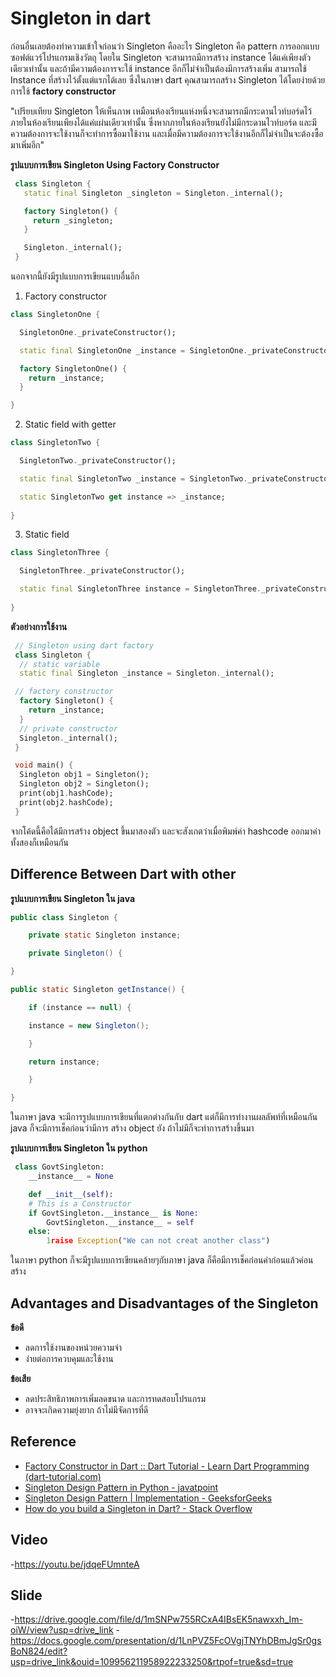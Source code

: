 # Singleton in dart
ก่อนอื่นเลยต้องทำความเข้าใจก่อนว่า Singleton คืออะไร Singleton คือ pattern การออกแบบซอฟต์แวร์โปรแกรมเชิงวัตถุ โดยใน Singleton จะสามารถมีการสร้าง instance ได้แค่เพียงตัวเดียวเท่านั้น และถ้ามีความต้องการจะใช้ instance อีกก็ไม่จำเป็นต้องมีการสร้างเพิ่ม สามารถใช้ Instance ที่สร้างไว้ตั้งแต่แรกได้เลย  ซึ่งในภาษา dart คุณสามารถสร้าง Singleton ได้โดยง่ายด้วยการใช้ **factory constructor** 

"เปรียบเทียบ Singleton ให้เห็นภาพ เหมือนห้องเรียนแห่งหนึ่งจะสามารถมีกระดานไวท์บอร์ดไว้ภายในห้องเรียนเพียงได้แค่แผ่นเดียวเท่านั้น ซึ่งหากภายในห้องเรียนยังไม่มีกระดานไวท์บอร์ด และมีความต้องการจะใช้งานก็จะทำการซื้อมาใช้งาน และเมื่อมีความต้องการจะใช้งานอีกก็ไม่จำเป็นจะต้องซื้อมาเพิ่มอีก"

**รูปแบบการเขียน Singleton Using Factory Constructor**

   ```dart
	class Singleton {
	  static final Singleton _singleton = Singleton._internal();

	  factory Singleton() {
	    return _singleton;
	  }

	  Singleton._internal();
	}
```
  นอกจากนี้ยังมีรูปแบบการเขียนแบบอื่นอีก

 1. Factory constructor

```dart
class SingletonOne {

  SingletonOne._privateConstructor();

  static final SingletonOne _instance = SingletonOne._privateConstructor();

  factory SingletonOne() {
    return _instance;
  }

}
```

 2. Static field with getter
```dart
class SingletonTwo {

  SingletonTwo._privateConstructor();

  static final SingletonTwo _instance = SingletonTwo._privateConstructor();

  static SingletonTwo get instance => _instance;
  
}
```

 3. Static field 
```dart
class SingletonThree {

  SingletonThree._privateConstructor();

  static final SingletonThree instance = SingletonThree._privateConstructor();
  
}
```

 

**ตัวอย่างการใช้งาน**
   ```dart
    // Singleton using dart factory
	class Singleton {
	 // static variable
	 static final Singleton _instance = Singleton._internal();
 
	// factory constructor
	 factory Singleton() {
	   return _instance;
	 }
	 // private constructor 
	 Singleton._internal();
	}
 
	void main() {
	 Singleton obj1 = Singleton();
	 Singleton obj2 = Singleton();
	 print(obj1.hashCode);
	 print(obj2.hashCode);
	}
 ```
  จากโค้ดนี้คือได้มีการสร้าง object ขึ้นมาสองตัว และจะสังเกตว่าเมื่อพิมพ์ค่า hashcode ออกมาค่าทั้งสองก็เหมือนกัน



## Difference Between Dart with other
**รูปแบบการเขียน Singleton ใน java** 
```java
public class Singleton {

	private static Singleton instance;

	private Singleton() {

}

public static Singleton getInstance() {

	if (instance == null) {

	instance = new Singleton();

	}

	return instance;

	}

}
```
  ในภาษา java จะมีการรูปแบบการเขียนที่แตกต่างกันกับ dart แต่ก็มีการทำงานผลลัพท์ที่เหมือนกัน java ก็จะมีการเช็คก่อนว่ามีการ สร้าง object ยัง ถ้าไม่มีก็จะทำการสร้างขึ้นมา



**รูปแบบการเขียน Singleton ใน python** 
```python
 class GovtSingleton:
	__instance__ = None

	def __init__(self):
	# This is a Constructor
	if GovtSingleton.__instance__ is None:
		GovtSingleton.__instance__ = self
	else:
		1raise Exception("We can not creat another class")
```
  ในภาษา python ก็จะมีรูปแบบการเขียนคล้ายๆกับภาษา java ก็คือมีการเช็คก่อนค่าก่อนแล้วค่อนสร้าง
## **Advantages and Disadvantages of the Singleton**

**ข้อดี**

 - ลดการใช้งานของหน่วยความจำ
 - ง่ายต่อการควบคุมและใช้งาน
 
 **ข้อเสีย**
 
 - ลดประสิทธิภาพการเพิ่มลดขนาด และการทดสอบโปรแกรม
 - อาจจะเกิดความยุ่งยาก ถ้าไม่มีจัดการที่ดี




## Reference

 - [Factory Constructor in Dart :: Dart Tutorial - Learn Dart Programming (dart-tutorial.com)](https://dart-tutorial.com/object-oriented-programming/factory-constructor-in-dart/)
 - [Singleton Design Pattern in Python - javatpoint](https://www.javatpoint.com/singleton-design-pattern-in-python)
 - [Singleton Design Pattern | Implementation - GeeksforGeeks](https://www.geeksforgeeks.org/singleton-design-pattern/)
 - [How do you build a Singleton in Dart? - Stack Overflow](https://stackoverflow.com/questions/12649573/how-do-you-build-a-singleton-in-dart)
## Video
-https://youtu.be/jdqeFUmnteA

## Slide
-https://drive.google.com/file/d/1mSNPw755RCxA4IBsEK5nawxxh_Im-oiW/view?usp=drive_link
-https://docs.google.com/presentation/d/1LnPVZ5FcOVgjTNYhDBmJgSr0gsBoN824/edit?usp=drive_link&ouid=109956211958922233250&rtpof=true&sd=true

